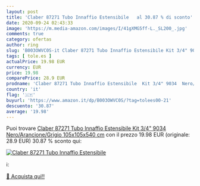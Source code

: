 ```yaml
---
layout: post
title: 'Claber 87271 Tubo Innaffio Estensibile   al 30.87 % di sconto'
date: 2020-09-24 02:43:33
image: 'https://m.media-amazon.com/images/I/41gXMG5ff-L._SL200_.jpg'
comments: true
category: ofertas
author: ring
slug: 'B003OWVC0S-it Claber 87271 Tubo Innaffio Estensibile Kit 3/4" 9034...'
tags: [ tole.es ]
actualPrice: 19.98 EUR
currency: EUR
price: 19.98
comparePrice: 28.9 EUR
prodname: 'Claber 87271 Tubo Innaffio Estensibile  Kit 3/4" 9034  Nero/Arancione/Grigio  105x105x540 cm'
country: 'it'
flag: '🇮🇹'
buyurl: 'https://www.amazon.it/dp/B003OWVC0S/?tag=tolees00-21'
descuento: '30.87'
average: '19.98'
---
```


Puoi trovare [Claber 87271 Tubo Innaffio Estensibile  Kit 3/4" 9034  Nero/Arancione/Grigio  105x105x540 cm](https://www.amazon.it/dp/B003OWVC0S/?tag=tolees00-21) con il prezzo 19.98 EUR (originale: 28.9 EUR) 30.87 % sconto qui:

[![Claber 87271 Tubo Innaffio Estensibile  ](https://m.media-amazon.com/images/I/41gXMG5ff-L._SL200_.jpg)](https://www.amazon.it/dp/B003OWVC0S/?tag=tolees00-21)

ℹ️:


[🛒 Acquista qui!!](https://www.amazon.it/dp/B003OWVC0S/?tag=tolees00-21)
